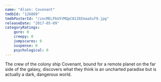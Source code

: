 ```yaml
---
name: "Alien: Covenant"
tmdbId: "126889"
tmdbPosterId: "/zecMELPbU5YMQpC81Z8ImaaXuf9.jpg"
releaseDate: "2017-05-09"
categoryRatings:
    gore: 0
    creepy: 0
    jumpscares: 0
    suspense: 0
    psychological: 0
---
```

The crew of the colony ship Covenant, bound for a remote planet on the far side of the galaxy, discovers what they think is an uncharted paradise but is actually a dark, dangerous world.
